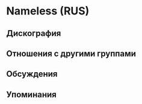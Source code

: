 # Nameless (RUS)



## Дискография


## Отношения с другими группами


## Обсуждения


## Упоминания

